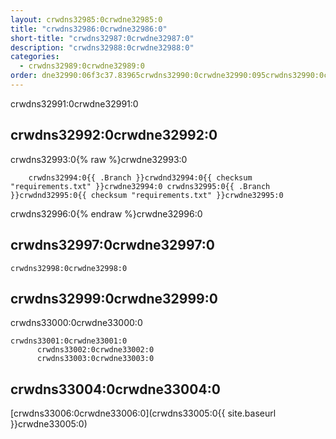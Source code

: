 ```yaml
---
layout: crwdns32985:0crwdne32985:0
title: "crwdns32986:0crwdne32986:0"
short-title: "crwdns32987:0crwdne32987:0"
description: "crwdns32988:0crwdne32988:0"
categories:
  - crwdns32989:0crwdne32989:0
order: dne32990:06f3c37.83965crwdns32990:0crwdne32990:095crwdns32990:0crwdne32990:0
---
```

crwdns32991:0crwdne32991:0

## crwdns32992:0crwdne32992:0

crwdns32993:0{% raw %}crwdne32993:0

        crwdns32994:0{{ .Branch }}crwdnd32994:0{{ checksum "requirements.txt" }}crwdne32994:0 crwdns32995:0{{ .Branch }}crwdnd32995:0{{ checksum "requirements.txt" }}crwdne32995:0
    

crwdns32996:0{% endraw %}crwdne32996:0

## crwdns32997:0crwdne32997:0

    crwdns32998:0crwdne32998:0
    

## crwdns32999:0crwdne32999:0

crwdns33000:0crwdne33000:0

    crwdns33001:0crwdne33001:0
          crwdns33002:0crwdne33002:0
          crwdns33003:0crwdne33003:0
    

## crwdns33004:0crwdne33004:0

[crwdns33006:0crwdne33006:0](crwdns33005:0{{ site.baseurl }}crwdne33005:0)